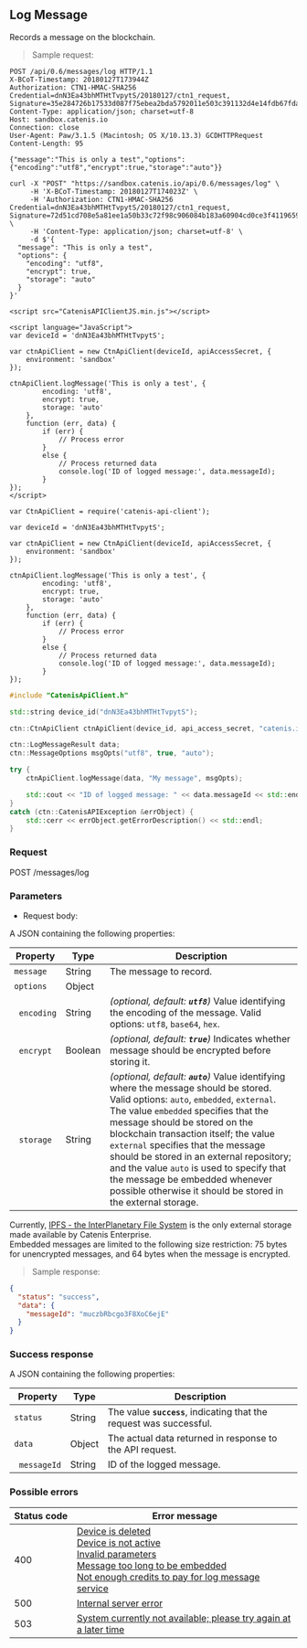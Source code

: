 ## Log Message

Records a message on the blockchain.

> Sample request:

```http--raw
POST /api/0.6/messages/log HTTP/1.1
X-BCoT-Timestamp: 20180127T173944Z
Authorization: CTN1-HMAC-SHA256 Credential=dnN3Ea43bhMTHtTvpytS/20180127/ctn1_request, Signature=35e284726b17533d087f75ebea2bda5792011e503c391132d4e14fdb67fdaf30
Content-Type: application/json; charset=utf-8
Host: sandbox.catenis.io
Connection: close
User-Agent: Paw/3.1.5 (Macintosh; OS X/10.13.3) GCDHTTPRequest
Content-Length: 95

{"message":"This is only a test","options":{"encoding":"utf8","encrypt":true,"storage":"auto"}}
```

```shell
curl -X "POST" "https://sandbox.catenis.io/api/0.6/messages/log" \
     -H 'X-BCoT-Timestamp: 20180127T174023Z' \
     -H 'Authorization: CTN1-HMAC-SHA256 Credential=dnN3Ea43bhMTHtTvpytS/20180127/ctn1_request, Signature=72d51cd708e5a81ee1a50b33c72f98c906084b183a60904cd0ce3f4119659581' \
     -H 'Content-Type: application/json; charset=utf-8' \
     -d $'{
  "message": "This is only a test",
  "options": {
    "encoding": "utf8",
    "encrypt": true,
    "storage": "auto"
  }
}'
```

```html--javascript
<script src="CatenisAPIClientJS.min.js"></script>

<script language="JavaScript">
var deviceId = 'dnN3Ea43bhMTHtTvpytS';

var ctnApiClient = new CtnApiClient(deviceId, apiAccessSecret, {
    environment: 'sandbox'
});

ctnApiClient.logMessage('This is only a test', {
        encoding: 'utf8',
        encrypt: true,
        storage: 'auto'
    },
    function (err, data) {
        if (err) {
            // Process error
        }
        else {
            // Process returned data
            console.log('ID of logged message:', data.messageId);
        }
});
</script>
```

```javascript--node
var CtnApiClient = require('catenis-api-client');

var deviceId = 'dnN3Ea43bhMTHtTvpytS';

var ctnApiClient = new CtnApiClient(deviceId, apiAccessSecret, {
    environment: 'sandbox'
});

ctnApiClient.logMessage('This is only a test', {
        encoding: 'utf8',
        encrypt: true,
        storage: 'auto'
    },
    function (err, data) {
        if (err) {
            // Process error
        }
        else {
            // Process returned data
            console.log('ID of logged message:', data.messageId);
        }
});
```

```cpp
#include "CatenisApiClient.h"

std::string device_id("dnN3Ea43bhMTHtTvpytS");

ctn::CtnApiClient ctnApiClient(device_id, api_access_secret, "catenis.io", "", "sandbox");

ctn::LogMessageResult data;
ctn::MessageOptions msgOpts("utf8", true, "auto");

try {
    ctnApiClient.logMessage(data, "My message", msgOpts);

    std::cout << "ID of logged message: " << data.messageId << std::endl;
}
catch (ctn::CatenisAPIException &errObject) {
    std::cerr << errObject.getErrorDescription() << std::endl;
}
```

### Request

POST /messages/log

### Parameters

* Request body:

A JSON containing the following properties:

| Property | Type | Description |
| -------- | ---- | ----------- |
| `message` | String | The message to record. |
| `options` | Object | |
| &nbsp;&nbsp;`encoding` | String | *(optional, default: __`utf8`__)* Value identifying the encoding of the message. Valid options: `utf8`, `base64`, `hex`. |
| &nbsp;&nbsp;`encrypt` | Boolean | *(optional, default: __`true`__)* Indicates whether message should be encrypted before storing it. |
| &nbsp;&nbsp;`storage` | String | *(optional, default: __`auto`__)* Value identifying where the message should be stored. Valid options: `auto`, `embedded`, `external`. The value `embedded` specifies that the message should be stored on the blockchain transaction itself; the value `external` specifies that the message should be stored in an external repository; and the value `auto` is used to specify that the message be embedded whenever possible otherwise it should be stored in the external storage. |

<aside class="notice">
Currently, <a href="https://ipfs.io" target="_blank">IPFS - the InterPlanetary File System</a> is the only external storage made available by Catenis Enterprise.
</aside>

<aside class="warning">
Embedded messages are limited to the following size restriction: 75 bytes for unencrypted messages, and 64 bytes when the message is encrypted.
</aside>

> Sample response:

```json
{
  "status": "success",
  "data": {
    "messageId": "muczbRbcgo3F8XoC6ejE"
  }
}
```

### Success response

A JSON containing the following properties:

| Property | Type | Description |
| -------- | ---- | ----------- |
| `status` | String | The value **`success`**, indicating that the request was successful. |
| `data` | Object | The actual data returned in response to the API request. |
| &nbsp;&nbsp;`messageId` | String | ID of the logged message. |

### Possible errors

| Status&nbsp;code | Error&nbsp;message |
| ----------- | ------------- |
| 400 | <a href="#error_msg_80">Device is deleted<br><a href="#error_msg_90">Device is not active<br><a href="#error_msg_130">Invalid parameters<br><a href="#error_msg_150">Message too long to be embedded<br><a href="#error_msg_160">Not enough credits to pay for log message service |
| 500 | <a href="#error_msg_100">Internal server error |
| 503 | <a href="#error_msg_220">System currently not available; please try again at a later time |
